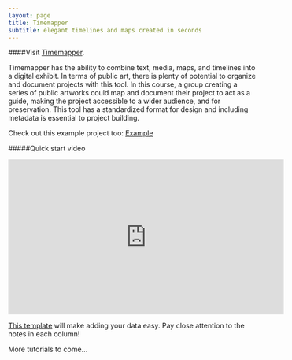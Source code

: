```yaml
---
layout: page
title: Timemapper
subtitle: elegant timelines and maps created in seconds
---
```


####Visit [Timemapper](https://timemapper.okfnlabs.org/). 

Timemapper has the ability to combine text, media, maps, and timelines into a digital exhibit. In terms of public art, there is plenty of potential to organize and document projects with this tool. In this course, a group creating a series of public artworks could map and document their project to act as a guide, making the project accessible to a wider audience, and for preservation.
This tool has a standardized format for design and including metadata is essential to project building.

Check out this example project too: [Example](http://timemapper.okfnlabs.org/rrrivando/7wondersancientworld)

#####Quick start video

<iframe width="560" height="315" src="https://www.youtube.com/embed/lCpilatN9yE" title="YouTube video player" frameborder="0" allow="accelerometer; autoplay; clipboard-write; encrypted-media; gyroscope; picture-in-picture" allowfullscreen></iframe>

[This template](https://docs.google.com/a/okfn.org/spreadsheet/ccc?key=0AqR8dXc6Ji4JdFRNOTVYYTRqTmh6TUNNd3U2X2pKMGc#gid=0) will make adding your data easy. Pay close attention to the notes in each column! 

More tutorials to come... 
